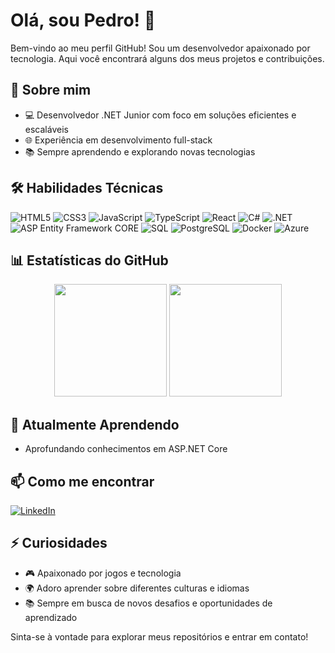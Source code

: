 # Olá, sou Pedro! 👋

Bem-vindo ao meu perfil GitHub! Sou um desenvolvedor apaixonado por tecnologia. Aqui você encontrará alguns dos meus projetos e contribuições.

## 🚀 Sobre mim

- 💻 Desenvolvedor .NET Junior com foco em soluções eficientes e escaláveis
- 🌐 Experiência em desenvolvimento full-stack
- 📚 Sempre aprendendo e explorando novas tecnologias

## 🛠️ Habilidades Técnicas

![HTML5](https://img.shields.io/badge/HTML5-E34F26?style=for-the-badge&logo=html5&logoColor=white)
![CSS3](https://img.shields.io/badge/CSS3-1572B6?style=for-the-badge&logo=css3&logoColor=white)
![JavaScript](https://img.shields.io/badge/JavaScript-F7DF1E?style=for-the-badge&logo=javascript&logoColor=black)
![TypeScript](https://img.shields.io/badge/TypeScript-007ACC?style=for-the-badge&logo=typescript&logoColor=white)
![React](https://img.shields.io/badge/React-20232A?style=for-the-badge&logo=react&logoColor=61DAFB)
![C#](https://img.shields.io/badge/C%23-239120?style=for-the-badge&logo=c-sharp&logoColor=white)
![.NET](https://img.shields.io/badge/.NET-5C2D91?style=for-the-badge&logo=.net&logoColor=white)
![ASP Entity Framework CORE](https://img.shields.io/badge/-ASP%20Entity%20Framework%20CORE-9932CC?style=for-the-badge&logo=.NET&logoColor=512BD4)
![SQL](https://img.shields.io/badge/SQL-4479A1?style=for-the-badge&logo=mysql&logoColor=white)
![PostgreSQL](https://img.shields.io/badge/PostgreSQL-000?style=for-the-badge&logo=postgresql)
![Docker](https://img.shields.io/badge/Docker-2496ED?style=for-the-badge&logo=docker&logoColor=white)
![Azure](https://img.shields.io/badge/Azure-blue?style=for-the-badge&logo=microsoft%20azure&logoColor=blue&labelColor=FFFFFF&link=https%3A%2F%2Fimages.app.goo.gl%2FK7PN1jYJd57x4q7A8)


## 📊 Estatísticas do GitHub

<div align="center">
  <img height="180em" src="https://github-readme-stats.vercel.app/api?username=pedroferreiiraa&theme=transparent&bg_color=000&border_color=30A3DC&show_icons=true&icon_color=30A3DC&title_color=E94D5F&text_color=FFF"/>
  <img height="180em" src="https://github-readme-stats.vercel.app/api/top-langs/?username=pedroferreiiraa&layout=compact&langs_count=7&theme=dracula"/>
</div>

## 🌱 Atualmente Aprendendo

- Aprofundando conhecimentos em ASP.NET Core

## 📫 Como me encontrar

[![LinkedIn](https://img.shields.io/badge/LinkedIn-0077B5?style=for-the-badge&logo=linkedin&logoColor=white)](https://www.linkedin.com/in/pedrohfvrreira/)

## ⚡ Curiosidades

- 🎮 Apaixonado por jogos e tecnologia
- 🌍 Adoro aprender sobre diferentes culturas e idiomas
- 📚 Sempre em busca de novos desafios e oportunidades de aprendizado

Sinta-se à vontade para explorar meus repositórios e entrar em contato!
